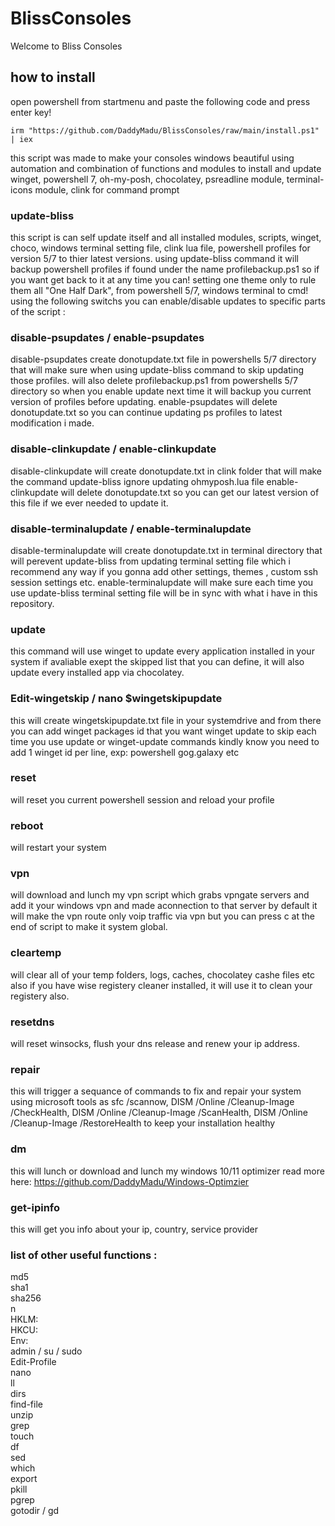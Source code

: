 # BlissConsoles
Welcome to Bliss Consoles 
## how to install
open powershell from startmenu and paste the following code and press enter key!
```
irm "https://github.com/DaddyMadu/BlissConsoles/raw/main/install.ps1" | iex
```
this script was made to make your consoles windows beautiful 
using automation and combination of functions and modules to install and update winget, powershell 7, oh-my-posh, chocolatey, psreadline module, terminal-icons module, clink for command prompt
### update-bliss 
 this script is can self update itself and all installed modules, scripts, winget, choco, windows terminal setting file, clink lua file, powershell profiles for version 5/7 to thier latest versions.
using update-bliss command it will backup powershell profiles if found under the name profilebackup.ps1 so if you want get back to it at any time you can!
setting one theme only to rule them all "One Half Dark", from powershell 5/7, windows terminal to cmd!
using the following switchs you can enable/disable updates to specific parts of the script :
### disable-psupdates / enable-psupdates
disable-psupdates create donotupdate.txt file in powershells 5/7 directory that will make sure when using update-bliss command to skip updating those profiles.
will also delete profilebackup.ps1 from powershells 5/7 directory so when you enable update next time it will backup you current version of profiles before updating.
enable-psupdates will delete donotupdate.txt so you can continue updating ps profiles to latest modification i made.
### disable-clinkupdate / enable-clinkupdate
disable-clinkupdate will create donotupdate.txt in clink folder that will make the command update-bliss ignore updating ohmyposh.lua file 
enable-clinkupdate will delete donotupdate.txt so you can get our latest version of this file if we ever needed to update it.
### disable-terminalupdate / enable-terminalupdate
disable-terminalupdate will create donotupdate.txt in terminal directory that will perevent update-bliss from updating terminal setting file which i recommend any way if you gonna add other settings, themes , custom ssh session settings etc. 
enable-terminalupdate will make sure each time you use update-bliss terminal setting file will be in sync with what i have in this repository.
### update
this command will use winget to update every application installed in your system if avaliable exept the skipped list that you can define, it will also update every installed app via chocolatey.
### Edit-wingetskip / nano $wingetskipupdate
this will create wingetskipupdate.txt file in your systemdrive and from there you can add winget packages id that you want winget update to skip each time you use update or winget-update commands 
kindly know you need to add 1 winget id per line, exp:
powershell
gog.galaxy
etc
### reset
will reset you current powershell session and reload your profile 
### reboot
will restart your system
### vpn
will download and lunch my vpn script which grabs vpngate servers and add it your windows vpn and made aconnection to that server by default it will make the vpn route only voip traffic via vpn but you can press c at the end of script to make it system global.
### cleartemp
will clear all of your temp folders, logs, caches, chocolatey cashe files etc also if you have wise registery cleaner installed, it will use it to clean your registery also.
### resetdns
will reset winsocks, flush your dns release and renew your ip address.
### repair
this will trigger a sequance of commands to fix and repair your system using microsoft tools as sfc /scannow, DISM /Online /Cleanup-Image /CheckHealth, DISM /Online /Cleanup-Image /ScanHealth, DISM /Online /Cleanup-Image /RestoreHealth to keep your installation healthy
### dm
this will lunch or download and lunch my windows 10/11 optimizer read more here: https://github.com/DaddyMadu/Windows-Optimzier 
### get-ipinfo
this will get you info about your ip, country, service provider
### list of other useful functions :
md5\
sha1\
sha256\
n\
HKLM:\
HKCU:\
Env:\
admin / su / sudo\
Edit-Profile\
nano\
ll\
dirs\
find-file\
unzip\
grep\
touch\
df\
sed\
which\
export\
pkill\
pgrep\
gotodir / gd
